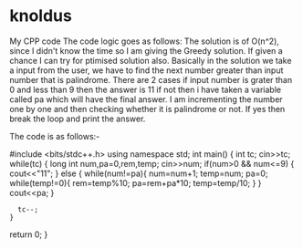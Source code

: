 # knoldus
My CPP code
The code logic goes as follows:
The solution is of O(n^2), since I didn't know the time so I am giving the Greedy solution. If given a chance I can try for ptimised solution also.
Basically in the solution we take a input from the user, we have to find the next number greater than input number that is palindrome. There are 2 cases if input number is grater than 0 and less than 9 then the answer is 11 if not then i have taken a variable called pa which will have the final answer. I am incrementing the number one by one and then checking whether it is palindrome or not. If yes then break the loop and print the answer.

The code is as follows:-


#include <bits/stdc++.h>
using namespace std;
int main()
{
    int tc;
    cin>>tc;
    while(tc)
    {
        long int num,pa=0,rem,temp;
        cin>>num;
        if(num>0 && num<=9)
        {
            cout<<"11";
        }
        else
        {
            while(num!=pa){
            num=num+1;
            temp=num;
            pa=0;
            while(temp!=0){
              rem=temp%10;
              pa=rem+pa*10;
              temp=temp/10;
            }
          }
          cout<<pa;
        }
        
      tc--;
    }

  return 0;
}
